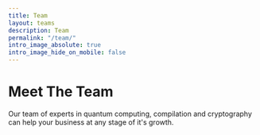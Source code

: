 ```yaml
---
title: Team
layout: teams
description: Team
permalink: "/team/"
intro_image_absolute: true
intro_image_hide_on_mobile: false
---
```


# Meet The Team

Our team of experts in quantum computing, compilation and cryptography can help
your business at any stage of it's growth.
